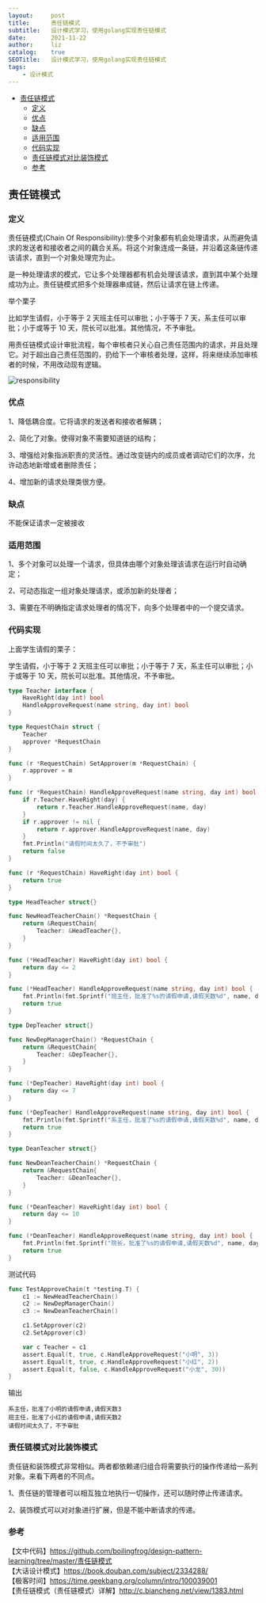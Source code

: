 ```yaml
---
layout:     post
title:      责任链模式
subtitle:   设计模式学习，使用golang实现责任链模式
date:       2021-11-22
author:     liz
catalog:    true
SEOTitle:   设计模式学习，使用golang实现责任链模式
tags:
    - 设计模式
---
```


<!-- START doctoc generated TOC please keep comment here to allow auto update -->
<!-- DON'T EDIT THIS SECTION, INSTEAD RE-RUN doctoc TO UPDATE -->

- [责任链模式](#%E8%B4%A3%E4%BB%BB%E9%93%BE%E6%A8%A1%E5%BC%8F)
  - [定义](#%E5%AE%9A%E4%B9%89)
  - [优点](#%E4%BC%98%E7%82%B9)
  - [缺点](#%E7%BC%BA%E7%82%B9)
  - [适用范围](#%E9%80%82%E7%94%A8%E8%8C%83%E5%9B%B4)
  - [代码实现](#%E4%BB%A3%E7%A0%81%E5%AE%9E%E7%8E%B0)
  - [责任链模式对比装饰模式](#%E8%B4%A3%E4%BB%BB%E9%93%BE%E6%A8%A1%E5%BC%8F%E5%AF%B9%E6%AF%94%E8%A3%85%E9%A5%B0%E6%A8%A1%E5%BC%8F)
  - [参考](#%E5%8F%82%E8%80%83)

<!-- END doctoc generated TOC please keep comment here to allow auto update -->

## 责任链模式

### 定义

责任链模式(Chain Of Responsibility):使多个对象都有机会处理请求，从而避免请求的发送者和接收者之间的藕合关系。将这个对象连成一条链，并沿着这条链传递该请求，直到一个对象处理完为止。   

是一种处理请求的模式，它让多个处理器都有机会处理该请求，直到其中某个处理成功为止。责任链模式把多个处理器串成链，然后让请求在链上传递。   

举个栗子  

比如学生请假，小于等于 2 天班主任可以审批；小于等于 7 天，系主任可以审批；小于或等于 10 天，院长可以批准。其他情况，不予审批。   

用责任链模式设计审批流程，每个审核者只关心自己责任范围内的请求，并且处理它。对于超出自己责任范围的，扔给下一个审核者处理，这样，将来继续添加审核者的时候，不用改动现有逻辑。  

<img src="/img/pattern-processor.png" alt="responsibility" />  

### 优点

1、降低耦合度。它将请求的发送者和接收者解耦；  

2、简化了对象。使得对象不需要知道链的结构；  

3、增强给对象指派职责的灵活性。通过改变链内的成员或者调动它们的次序，允许动态地新增或者删除责任；   

4、增加新的请求处理类很方便。   

### 缺点

不能保证请求一定被接收   

### 适用范围

1、多个对象可以处理一个请求，但具体由哪个对象处理该请求在运行时自动确定；  

2、可动态指定一组对象处理请求，或添加新的处理者；  

3、需要在不明确指定请求处理者的情况下，向多个处理者中的一个提交请求。  

### 代码实现

上面学生请假的栗子：  

学生请假，小于等于 2 天班主任可以审批；小于等于 7 天，系主任可以审批；小于或等于 10 天，院长可以批准。其他情况，不予审批。   

```go
type Teacher interface {
	HaveRight(day int) bool
	HandleApproveRequest(name string, day int) bool
}

type RequestChain struct {
	Teacher
	approver *RequestChain
}

func (r *RequestChain) SetApprover(m *RequestChain) {
	r.approver = m
}

func (r *RequestChain) HandleApproveRequest(name string, day int) bool {
	if r.Teacher.HaveRight(day) {
		return r.Teacher.HandleApproveRequest(name, day)
	}
	if r.approver != nil {
		return r.approver.HandleApproveRequest(name, day)
	}
	fmt.Println("请假时间太久了，不予审批")
	return false
}

func (r *RequestChain) HaveRight(day int) bool {
	return true
}

type HeadTeacher struct{}

func NewHeadTeacherChain() *RequestChain {
	return &RequestChain{
		Teacher: &HeadTeacher{},
	}
}

func (*HeadTeacher) HaveRight(day int) bool {
	return day <= 2
}

func (*HeadTeacher) HandleApproveRequest(name string, day int) bool {
	fmt.Println(fmt.Sprintf("班主任，批准了%s的请假申请,请假天数%d", name, day))
	return true
}

type DepTeacher struct{}

func NewDepManagerChain() *RequestChain {
	return &RequestChain{
		Teacher: &DepTeacher{},
	}
}

func (*DepTeacher) HaveRight(day int) bool {
	return day <= 7
}

func (*DepTeacher) HandleApproveRequest(name string, day int) bool {
	fmt.Println(fmt.Sprintf("系主任，批准了%s的请假申请,请假天数%d", name, day))
	return true
}

type DeanTeacher struct{}

func NewDeanTeacherChain() *RequestChain {
	return &RequestChain{
		Teacher: &DeanTeacher{},
	}
}

func (*DeanTeacher) HaveRight(day int) bool {
	return day <= 10
}

func (*DeanTeacher) HandleApproveRequest(name string, day int) bool {
	fmt.Println(fmt.Sprintf("院长，批准了%s的请假申请,请假天数%d", name, day))
	return true
}
```

测试代码  

```go
func TestApproveChain(t *testing.T) {
	c1 := NewHeadTeacherChain()
	c2 := NewDepManagerChain()
	c3 := NewDeanTeacherChain()

	c1.SetApprover(c2)
	c2.SetApprover(c3)

	var c Teacher = c1
	assert.Equal(t, true, c.HandleApproveRequest("小明", 3))
	assert.Equal(t, true, c.HandleApproveRequest("小红", 2))
	assert.Equal(t, false, c.HandleApproveRequest("小龙", 30))
}
```

输出  

```
系主任，批准了小明的请假申请,请假天数3
班主任，批准了小红的请假申请,请假天数2
请假时间太久了，不予审批
```

### 责任链模式对比装饰模式

责任链和装饰模式非常相似。两者都依赖递归组合将需要执行的操作传递给一系列对象。来看下两者的不同点。   

1、责任链的管理者可以相互独立地执行一切操作，还可以随时停止传递请求。  

2、装饰模式可以对对象进行扩展，但是不能中断请求的传递。   

### 参考

【文中代码】https://github.com/boilingfrog/design-pattern-learning/tree/master/责任链模式  
【大话设计模式】https://book.douban.com/subject/2334288/  
【极客时间】https://time.geekbang.org/column/intro/100039001   
【责任链模式（责任链模式）详解】http://c.biancheng.net/view/1383.html   